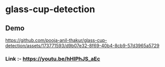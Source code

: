 # glass-cup-detection



## Demo 




https://github.com/pooja-anil-thakur/glass-cup-detection/assets/173771593/d9b07e32-8f69-40b4-8cb9-57d3965a5729

### Link :- https://youtu.be/hHIPhJS_aEc
